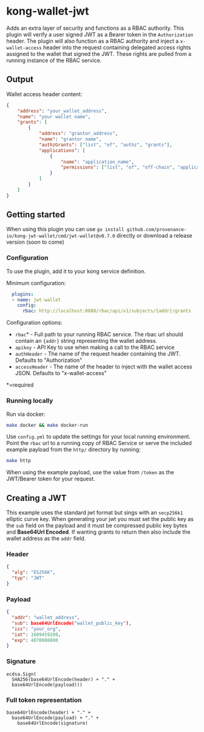 # kong-wallet-jwt

Adds an extra layer of security and functions as a RBAC authority. 
This plugin will verify a user signed JWT as a Bearer token in the `Authorization` header.
The plugin will also function as a RBAC authority and inject a `x-wallet-access` header into the request containing delegated access rights assigned to the wallet that signed the JWT.
These rights are pulled from a running instance of the RBAC service.

## Output
Wallet access header content:
```json
{
	"address": "your_wallet_address",
	"name": "your wallet name",
	"grants": [
		{
			"address": "grantor_address",
			"name": "grantor name",
			"authzGrants": ["list", "of", "authz", "grants"],
			"applications": [
				{
					"name": "application_name",
					"permissions": ["list", "of", "off-chain", "application", "permissions"]
				}
			]
		}
	]
}
```

## Getting started

When using this plugin you can use `go install github.com/provenance-io/kong-jwt-wallet/cmd/jwt-wallet@v0.7.0` directly or download a release version (soon to come)

### Configuration

To use the plugin, add it to your kong service definition.

Minimum configuration:
```yaml
  plugins:
  - name: jwt-wallet
    config:
      rbac: http://localhost:8888/rbac/api/v1/subjects/{addr}/grants
```

Configuration options:
* `rbac`* - Full path to your running RBAC service. The rbac url should contain an `{addr}` string representing the wallet address.
* `apikey` - API Key to use when making a call to the RBAC service
* `authHeader` - The name of the request header containing the JWT. Defaults to "Authorization"
* `accessHeader` - The name of the header to inject with the wallet access JSON. Defaults to "x-wallet-access"

*=required


### Running locally

Run via docker:
```bash
make docker && make docker-run
```

Use `config.yml` to update the settings for your local running environment.
Point the `rbac` url to a running copy of RBAC Service or serve the included example payload from the `http/` directory by running: 
```bash
make http
```

When using the example payload, use the value from `/token` as the JWT/Bearer token for your request.


## Creating a JWT

This example uses the standard jwt format but sings with an `secp256k1` elliptic curve key. When generating your jwt you must set the public key as the `sub` field on the payload and it must be compressed public key bytes and **Base64Url Encoded**. If wanting grants to return then also include the wallet address as the `addr` field. 

   

### Header

```json
{
  "alg": "ES256K",
  "typ": "JWT"
}
```

### Payload

```json
{
  "addr": "wallet_address",
  "sub": base64UrlEncode("wallet_public_key"),
  "iss": "your_org",
  "iat": 1609459200,
  "exp": 4070908800
}
```

### Signature

```
ecdsa.Sign(
  SHA256(base64UrlEncode(header) + "." +
  base64UrlEncode(payload)))
```

### Full token representation

```
base64UrlEncode(header) + "." +
  base64UrlEncode(payload) + "." +
    base64UrlEncode(signature)
```

